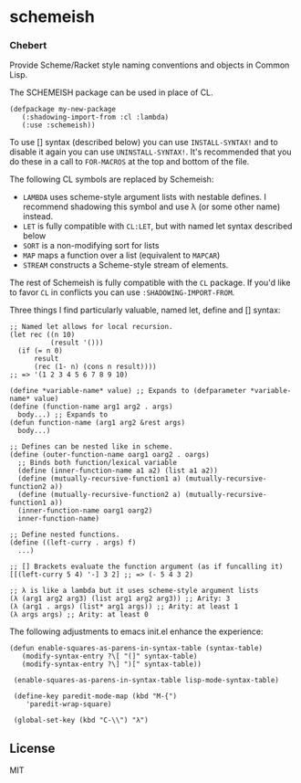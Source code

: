 # schemeish
### Chebert

Provide Scheme/Racket style naming conventions and objects in Common Lisp.

The SCHEMEISH package can be used in place of CL.

    (defpackage my-new-package
       (:shadowing-import-from :cl :lambda)
       (:use :schemeish))
       
To use [] syntax (described below) you can use `INSTALL-SYNTAX!` and to disable it again you can use `UNINSTALL-SYNTAX!`. 
It's recommended that you do these in a call to `FOR-MACROS` at the top and bottom of the file.


The following CL symbols are replaced by Schemeish:

 - `LAMBDA` uses scheme-style argument lists with nestable defines. I recommend shadowing this symbol and use λ (or some other name) instead.
 - `LET` is fully compatible with `CL:LET`, but with named let syntax described below
 - `SORT` is a non-modifying sort for lists
 - `MAP` maps a function over a list (equivalent to `MAPCAR`)
 - `STREAM` constructs a Scheme-style stream of elements.

The rest of Schemeish is fully compatible with the `CL` package. If you'd like to favor `CL` in conflicts you can use `:SHADOWING-IMPORT-FROM`.

Three things I find particularly valuable, named let, define and [] syntax:

    ;; Named let allows for local recursion.
    (let rec ((n 10)
              (result '()))
      (if (= n 0)
          result
          (rec (1- n) (cons n result))))
    ;; => '(1 2 3 4 5 6 7 8 9 10)

    (define *variable-name* value) ;; Expands to (defparameter *variable-name* value)
    (define (function-name arg1 arg2 . args) 
      body...) ;; Expands to
    (defun function-name (arg1 arg2 &rest args)
      body...)
      
    ;; Defines can be nested like in scheme.
    (define (outer-function-name oarg1 oarg2 . oargs)
      ;; Binds both function/lexical variable
      (define (inner-function-name a1 a2) (list a1 a2))
      (define (mutually-recursive-function1 a) (mutually-recursive-function2 a))
      (define (mutually-recursive-function2 a) (mutually-recursive-function1 a))
      (inner-function-name oarg1 oarg2)
      inner-function-name)
    
    ;; Define nested functions.
    (define ((left-curry . args) f)
      ...)
    
    ;; [] Brackets evaluate the function argument (as if funcalling it)
    [[(left-curry 5 4) '-] 3 2] ;; => (- 5 4 3 2)
    
    ;; λ is like a lambda but it uses scheme-style argument lists
    (λ (arg1 arg2 arg3) (list arg1 arg2 arg3)) ;; Arity: 3
    (λ (arg1 . args) (list* arg1 args)) ;; Arity: at least 1
    (λ args args) ;; Arity: at least 0

    
The following adjustments to emacs init.el enhance the experience:

    (defun enable-squares-as-parens-in-syntax-table (syntax-table)
       (modify-syntax-entry ?\[ "(]" syntax-table)
       (modify-syntax-entry ?\] ")[" syntax-table))

     (enable-squares-as-parens-in-syntax-table lisp-mode-syntax-table)

     (define-key paredit-mode-map (kbd "M-{")
        'paredit-wrap-square)
        
     (global-set-key (kbd "C-\\") "λ")

## License

MIT

